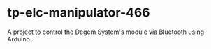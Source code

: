# tp-elc-manipulator-466
A project to control the Degem System's module via Bluetooth using Arduino.
